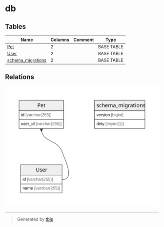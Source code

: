 # db

## Tables

| Name | Columns | Comment | Type |
| ---- | ------- | ------- | ---- |
| [Pet](Pet.md) | 2 |  | BASE TABLE |
| [User](User.md) | 2 |  | BASE TABLE |
| [schema_migrations](schema_migrations.md) | 2 |  | BASE TABLE |

## Relations

![er](schema.svg)

---

> Generated by [tbls](https://github.com/k1LoW/tbls)
